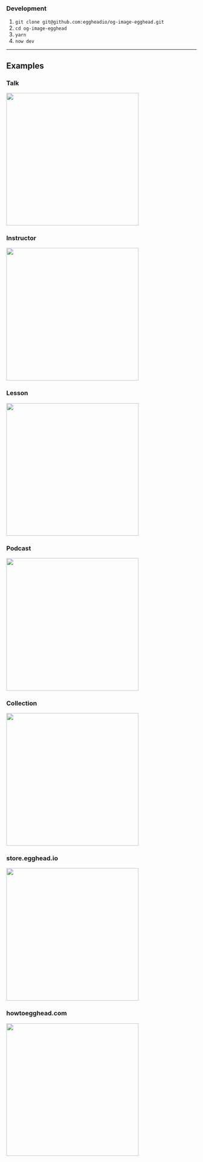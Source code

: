 ### Development

1. `git clone git@github.com:eggheadio/og-image-egghead.git`
2. `cd og-image-egghead`
3. `yarn`
4. `now dev`

---

## Examples

### Talk
<a href="https://og-image-react-egghead.now.sh/talk/egghead-egghead-talks-learning-tips-every-developer-should-know"><img src="https://og-image-react-egghead.now.sh/talk/egghead-egghead-talks-learning-tips-every-developer-should-know" width="350"></a>

### Instructor
<a href="https://og-image-react-egghead.now.sh/instructor/john-lindquist"><img src="https://og-image-react-egghead.now.sh/instructor/john-lindquist" width="350"></a>

### Lesson
<a href="https://og-image-react-egghead.now.sh/lesson/aws-wtf-is-aws-lambda"><img src="https://og-image-react-egghead.now.sh/lesson/aws-wtf-is-aws-lambda" width="350"></a>

### Podcast
<a href="https://og-image-react-egghead.now.sh/podcast/get-comfortable-learning-on-your-own-with-khalal-walker"><img src="https://og-image-react-egghead.now.sh/podcast/get-comfortable-learning-on-your-own-with-khalal-walker" width="350"></a>

### Collection
<a href="https://og-image-react-egghead.now.sh/playlists/migrate-a-wordpress-site-to-the-jamstack-using-gatsby-6d7f"><img src="https://og-image-react-egghead.now.sh/playlists/migrate-a-wordpress-site-to-the-jamstack-using-gatsby-6d7f" width="350"></a>

### store.egghead.io
<a href="https://og-image-react-egghead.now.sh/store/egghead%20tee?bgImage=https://store.egghead.io/static/4292de66e2f27b5cafcc2ebb068a5a73/257f4/Men_s_Egghead_Shirt.jpg"><img src="https://og-image-react-egghead.now.sh/store/egghead%20tee?bgImage=https://store.egghead.io/static/4292de66e2f27b5cafcc2ebb068a5a73/257f4/Men_s_Egghead_Shirt.jpg" width="350">
</a>

### howtoegghead.com
<a href="https://og-image-react-egghead.now.sh/instructor-guide/egghead%20instructor%20guide?bgImage=https://res.cloudinary.com/dg3gyk0gu/image/upload/v1571260698/og-image-assets/share_image_screencasting.png"><img src="https://og-image-react-egghead.now.sh/instructor-guide/egghead%20instructor%20guide?bgImage=https://res.cloudinary.com/dg3gyk0gu/image/upload/v1571260698/og-image-assets/share_image_screencasting.png" width="350"></a>
